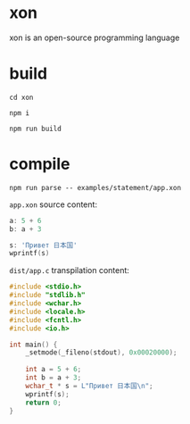 # xon
xon is an open-source programming language

# build

`cd xon`

`npm i`

`npm run build`

# compile

`npm run parse -- examples/statement/app.xon`

`app.xon` source content:

```go
a: 5 + 6
b: a + 3

s: 'Привет 日本国'
wprintf(s)
```

`dist/app.c` transpilation content:

```c
#include <stdio.h>
#include "stdlib.h"
#include <wchar.h>
#include <locale.h>
#include <fcntl.h>
#include <io.h>

int main() {
    _setmode(_fileno(stdout), 0x00020000);
    
    int a = 5 + 6;
    int b = a + 3;
    wchar_t * s = L"Привет 日本国\n";
    wprintf(s);
    return 0;
}
```
